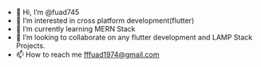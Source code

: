 - 👋 Hi, I’m @fuad745
- 👀 I’m interested in cross platform development(flutter)
- 🌱 I’m currently learning MERN Stack
- 💞️ I’m looking to collaborate on any flutter development and LAMP Stack Projects.
- 📫 How to reach me fffuad1974@gmail.com

<!---
fuad745/fuad745 is a ✨ special ✨ repository because its `README.md` (this file) appears on your GitHub profile.
You can click the Preview link to take a look at your changes.
--->
